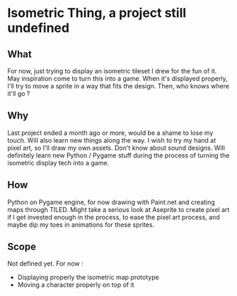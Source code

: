 # Isometric Thing, a project still undefined

## What

For now, just trying to display an isometric tileset I drew for the fun of it.
May inspiration come to turn this into a game.
When it's displayed properly, I'll try to move a sprite in a way that fits the design.
Then, who knows where it'll go ?

## Why

Last project ended a month ago or more, would be a shame to lose my touch. Will also learn new things along the way.
I wish to try my hand at pixel art, so I'll draw my own assets.
Don't know about sound designs.
Will definitely learn new Python / Pygame stuff during the process of turning the isometric display tech into a game.

## How

Python on Pygame engine, for now drawing with Paint.net and creating maps through TILED.
Might take a serious look at Aseprite to create pixel art if I get invested enough in the process, to ease the pixel art process, and maybe dip my toes in animations for these sprites.

## Scope

Not defined yet.
For now :
- Displaying properly the isometric map prototype
- Moving a character properly on top of it
